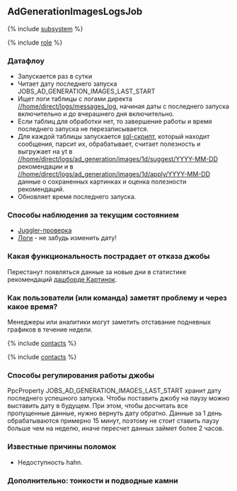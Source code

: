 ## AdGenerationImagesLogsJob


{% include [subsystem](AdGenerationUCSitelinksLogsJob.md#subsystem) %}


{% include [role](AdGenerationUCSitelinksLogsJob.md#role) %}


### Датафлоу

- Запускается раз в сутки
- Читает дату последнего запуска JOBS_AD_GENERATION_IMAGES_LAST_START
- Ищет логи таблицы с логами директа [//home/direct/logs/messages_log](https://yt.yandex-team.ru/hahn/navigation?path=//home/direct/logs/messages_log), начиная даты с последнего запуска включительно и до вчерашнего дня включительно.
- Если таблиц для обработки нет, то завершение работы и время последнего запуска не перезаписывается.
- Для каждой таблицы запускается [sql-скрипт](https://a.yandex-team.ru/arc/trunk/arcadia/direct/jobs/src/main/resources/adgeneration/images.sql?rev=8268697), который находит сообщения, парсит их, обрабатывает, считает полезность и выгружает на yt в [//home/direct/logs/ad_generation/images/1d/suggest/YYYY-MM-DD](https://yt.yandex-team.ru/hahn/navigation?path=//home/direct/logs/ad_generation/images/1d/suggest) рекомендации и в [//home/direct/logs/ad_generation/images/1d/apply/YYYY-MM-DD](https://yt.yandex-team.ru/hahn/navigation?path=//home/direct/logs/ad_generation/images/1d/apply) данные о сохраненных картинках и оценка полезности рекомендаций.
- Обновляет время последнего запуска.


### Способы наблюдения за текущим состоянием

- [Juggler-проверка](https://juggler.yandex-team.ru/aggregate_checks/?query=host%3Dchecks_auto.direct.yandex.ru%26service%3Djobs.AdGenerationImagesLogsJob.working.production)
- [Логи](https://direct.yandex.ru/logviewer/short/v2/4285663916534617955) - не забудь изменить дату!


### Какая функциональность пострадает от отказа джобы

Перестанут появляться данные за новые дни в статистике рекомендаций [дашборде Картинок](https://datalens.yandex-team.ru/pnv50oigxzpuj-kartinki).


### Как пользователи (или команда) заметят проблему и через какое время?

Менеджеры или аналитики могут заметить отставание подневных графиков в течение недели.


{% include [contacts](AdGenerationUCSitelinksLogsJob.md#contacts) %}


{% include [contacts](AdGenerationUCSitelinksLogsJob.md#time-to-fix) %}


### Способы регулирования работы джобы

PpcProperty JOBS_AD_GENERATION_IMAGES_LAST_START хранит дату последнего успешного запуска.
Чтобы поставить джобу на паузу можно выставить дату в будущем. При этом, чтобы досчитать все пропущенные данные, нужно вернуть дату обратно. Данные за 1 день обрабатываются примерно 15 минут, поэтому не стоит ставить паузу больше чем на неделю, иначе пересчет данных займет более 2 часов.


### Известные причины поломок

- Недоступность hahn.


### Дополнительно: тонкости и подводные камни
